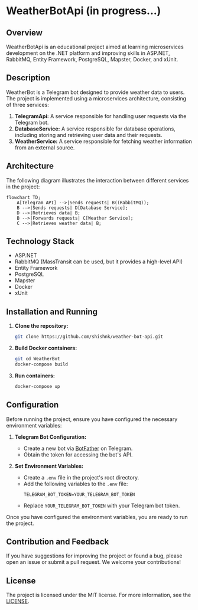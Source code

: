 # WeatherBotApi (in progress...)

## Overview

WeatherBotApi is an educational project aimed at learning microservices development on the .NET platform and improving skills in ASP.NET, RabbitMQ, Entity Framework, PostgreSQL, Mapster, Docker, and xUnit.

## Description

WeatherBot is a Telegram bot designed to provide weather data to users. The project is implemented using a microservices architecture, consisting of three services:

1. **TelegramApi:** A service responsible for handling user requests via the Telegram bot.
2. **DatabaseService:** A service responsible for database operations, including storing and retrieving user data and their requests.
3. **WeatherService:** A service responsible for fetching weather information from an external source.

## Architecture

The following diagram illustrates the interaction between different services in the project:

```mermaid
flowchart TD;
    A[Telegram API] -->|Sends requests| B((RabbitMQ));
    B -->|Sends requests| D[Database Service];
    D -->|Retrieves data| B;
    B -->|Forwards requests| C[Weather Service];
    C -->|Retrieves weather data| B;

```

## Technology Stack

- ASP.NET
- RabbitMQ (MassTransit can be used, but it provides a high-level API)
- Entity Framework
- PostgreSQL
- Mapster
- Docker
- xUnit

## Installation and Running

1. **Clone the repository:**
   ```bash
   git clone https://github.com/shishnk/weather-bot-api.git
   ```
2. **Build Docker containers:**
    ```bash
    git cd WeatherBot
    docker-compose build
    ```
3. **Run containers:**
    ```bash
    docker-compose up
    ```

## Configuration

Before running the project, ensure you have configured the necessary environment variables:

1. **Telegram Bot Configuration:**
    - Create a new bot via [BotFather](https://t.me/botfather) on Telegram.
    - Obtain the token for accessing the bot's API.

2. **Set Environment Variables:**
    - Create a `.env` file in the project's root directory.
    - Add the following variables to the `.env` file:
      ```plaintext
      TELEGRAM_BOT_TOKEN=YOUR_TELEGRAM_BOT_TOKEN
      ```
    - Replace `YOUR_TELEGRAM_BOT_TOKEN` with your Telegram bot token.

Once you have configured the environment variables, you are ready to run the project.

## Contribution and Feedback

If you have suggestions for improving the project or found a bug, please open an issue or submit a pull request. We welcome your contributions!


## License

The project is licensed under the MIT license. For more information, see the [LICENSE](https://github.com/shishnk/weather-bot-api/blob/master/LICENSE).